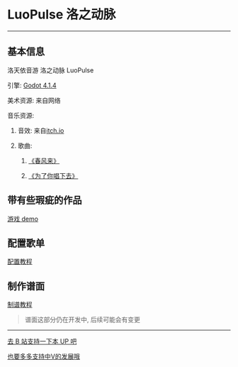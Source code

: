 # LuoPulse 洛之动脉

---

## 基本信息

洛天依音游 洛之动脉 LuoPulse

引擎: [Godot 4.1.4](https://godotengine.org/download/archive/4.1.4-stable)

美术资源: 来自网络

音乐资源: 

1. 音效: 来自[itch.io](https://itch.io/)

2. 歌曲:

   1. [《春风来》](https://www.bilibili.com/video/BV1vx411h7dV/?share_source=copy_web&vd_source=2209f3963a4e14b09226220545354335)

   2. [《为了你唱下去》](https://www.bilibili.com/video/BV1ts411y7FY/?share_source=copy_web&vd_source=2209f3963a4e14b09226220545354335)

## 带有些瑕疵的作品

[游戏 demo](https://www.bilibili.com/video/BV1dr421T7Ea/?share_source=copy_web&vd_source=2209f3963a4e14b09226220545354335)

## 配置歌单

[配置教程](https://www.bilibili.com/video/BV15r421M71y/?share_source=copy_web&vd_source=2209f3963a4e14b09226220545354335)

## 制作谱面

[制谱教程](https://www.bilibili.com/video/BV1N4421U7RA/?share_source=copy_web&vd_source=2209f3963a4e14b09226220545354335)

> 谱面这部分仍在开发中, 后续可能会有变更

---

[去 B 站支持一下本 UP 吧](https://www.bilibili.com/video/BV1dr421T7Ea/?share_source=copy_web&vd_source=2209f3963a4e14b09226220545354335)

[也要多多支持中V的发展哦](https://space.bilibili.com/10878474?spm_id_from=333.337.0.0)
